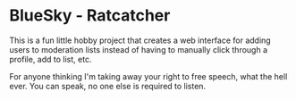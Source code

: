 # BlueSky - Ratcatcher

This is a fun little hobby project that creates a web interface for adding users to moderation lists instead of having to manually click through a profile, add to list, etc.

For anyone thinking I'm taking away your right to free speech, what the hell ever. You can speak, no one else is required to listen.